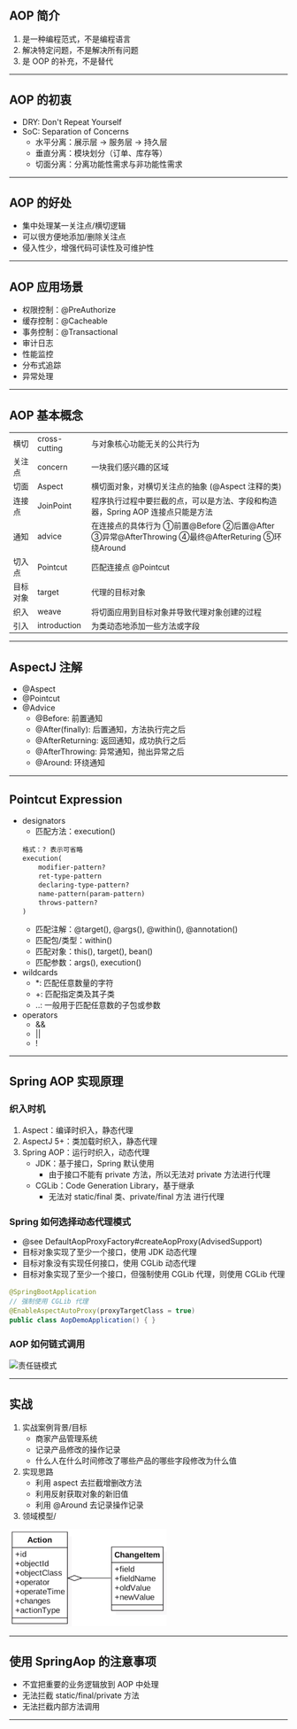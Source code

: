 ## AOP 简介
1. 是一种编程范式，不是编程语言
2. 解决特定问题，不是解决所有问题
3. 是 OOP 的补充，不是替代
---
## AOP 的初衷
- DRY: Don't Repeat Yourself
- SoC: Separation of Concerns
    - 水平分离：展示层 → 服务层 → 持久层
    - 垂直分离：模块划分（订单、库存等）
    - 切面分离：分离功能性需求与非功能性需求
---
## AOP 的好处
- 集中处理某一关注点/横切逻辑
- 可以很方便地添加/删除关注点
- 侵入性少，增强代码可读性及可维护性
---
## AOP 应用场景
- 权限控制：@PreAuthorize
- 缓存控制：@Cacheable
- 事务控制：@Transactional
- 审计日志
- 性能监控
- 分布式追踪
- 异常处理
---
## AOP 基本概念
|      |               |                                                                               |
|:-----|:--------------|:------------------------------------------------------------------------------|
| 横切   | cross-cutting | 与对象核心功能无关的公共行为                                                                |
| 关注点  | concern       | 一块我们感兴趣的区域                                                                    |
| 切面   | Aspect        | 横切面对象，对横切关注点的抽象 (@Aspect 注释的类)                                                |
| 连接点  | JoinPoint     | 程序执行过程中要拦截的点，可以是方法、字段和构造器，Spring AOP 连接点只能是方法                                 |
| 通知   | advice        | 在连接点的具体行为  ①前置@Before ②后置@After ③异常@AfterThrowing ④最终@AfterReturing ⑤环绕Around |
| 切入点  | Pointcut      | 匹配连接点  @Pointcut                                                              |
| 目标对象 | target        | 代理的目标对象                                                                       |
| 织入   | weave         | 将切面应用到目标对象并导致代理对象创建的过程                                                        |
| 引入   | introduction  | 为类动态地添加一些方法或字段                                                                |
---
## AspectJ 注解
- @Aspect
- @Pointcut
- @Advice
    - @Before: 前置通知
    - @After(finally): 后置通知，方法执行完之后
    - @AfterReturning: 返回通知，成功执行之后
    - @AfterThrowing: 异常通知，抛出异常之后
    - @Around: 环绕通知
---
## Pointcut Expression
- designators
    - 匹配方法：execution()
    ```
    格式：? 表示可省略
    execution(
        modifier-pattern?
        ret-type-pattern
        declaring-type-pattern?
        name-pattern(param-pattern)
        throws-pattern?
    )
    ```
    - 匹配注解：@target(), @args(), @within(), @annotation()
    - 匹配包/类型：within()
    - 匹配对象：this(), target(), bean()
    - 匹配参数：args(), execution()
- wildcards
    - \*: 匹配任意数量的字符
    - \+: 匹配指定类及其子类
    - ..: 一般用于匹配任意数的子包或参数
- operators
    - &&
    - ||
    - !
---
## Spring AOP 实现原理
### 织入时机
1. Aspect：编译时织入，静态代理
2. AspectJ 5+：类加载时织入，静态代理
3. Spring AOP：运行时织入，动态代理
    - JDK：基于接口，Spring 默认使用
        - 由于接口不能有 private 方法，所以无法对 private 方法进行代理
    - CGLib：Code Generation Library，基于继承
        - 无法对 static/final 类、private/final 方法 进行代理
### Spring 如何选择动态代理模式
- @see DefaultAopProxyFactory#createAopProxy(AdvisedSupport)
- 目标对象实现了至少一个接口，使用 JDK 动态代理
- 目标对象没有实现任何接口，使用 CGLib 动态代理
- 目标对象实现了至少一个接口，但强制使用 CGLib 代理，则使用 CGLib 代理
```java
@SpringBootApplication
// 强制使用 CGLib 代理
@EnableAspectAutoProxy(proxyTargetClass = true)
public class AopDemoApplication() { }
```
### AOP 如何链式调用
<img src="https://img1.mukewang.com/5e0db65a0001456b19201080.jpg" alt="责任链模式" width="450"/>

---
## 实战
1. 实战案例背景/目标
    - 商家产品管理系统
    - 记录产品修改的操作记录
    - 什么人在什么时间修改了哪些产品的哪些字段修改为什么值
2. 实现思路
    - 利用 aspect 去拦截增删改方法
    - 利用反射获取对象的新旧值
    - 利用 @Around 去记录操作记录
3. 领域模型/

![实战领域模型](./实战领域模型.png)

---
## 使用 SpringAop 的注意事项
- 不宜把重要的业务逻辑放到 AOP 中处理
- 无法拦截 static/final/private 方法
- 无法拦截内部方法调用
---
